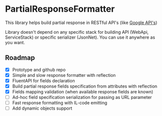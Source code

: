 # PartialResponseFormatter

This library helps build partial response in RESTful API's (like [Google API's](https://developers.google.com/+/web/api/rest/#partial-response))

Library doesn't depend on any specific stack for building API (WebApi, ServiceStack) or specific serializer (JsonNet). You can use it anywhere as you want.

## Roadmap

- [x] Prototype and github repo
- [x] Simple and slow response formatter with reflection
- [x] FluentAPI for fields declaration
- [x] Build partial response fields specification from attributes with reflection
- [x] Fields mapping validation (when available response fields are known)
- [ ] Ad-hoc field specification serialization for passing as URL parameter
- [ ] Fast response formatting with IL-code emitting
- [ ] Add dynamic objects support